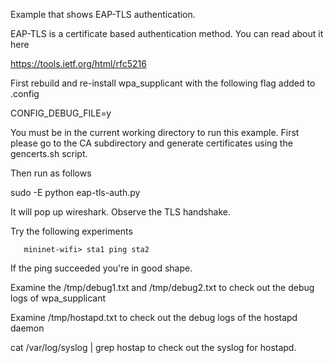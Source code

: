 Example that shows EAP-TLS authentication.

EAP-TLS is a certificate based authentication method. You can read about it here

https://tools.ietf.org/html/rfc5216

First rebuild and re-install wpa\_supplicant with the following flag added to .config

CONFIG\_DEBUG\_FILE=y

You must be in the current working directory to run this example.
First please go to the CA subdirectory and generate certificates
using the gencerts.sh script.

Then run as follows

sudo -E python eap-tls-auth.py

It will pop up wireshark. Observe the TLS handshake.

Try the following experiments

       mininet-wifi> sta1 ping sta2 

If the ping succeeded you're in good shape.

Examine the /tmp/debug1.txt and /tmp/debug2.txt to check out the debug logs of wpa\_supplicant

Examine /tmp/hostapd.txt to check out the debug logs of the hostapd daemon

cat /var/log/syslog | grep hostap to check out the syslog for hostapd.




